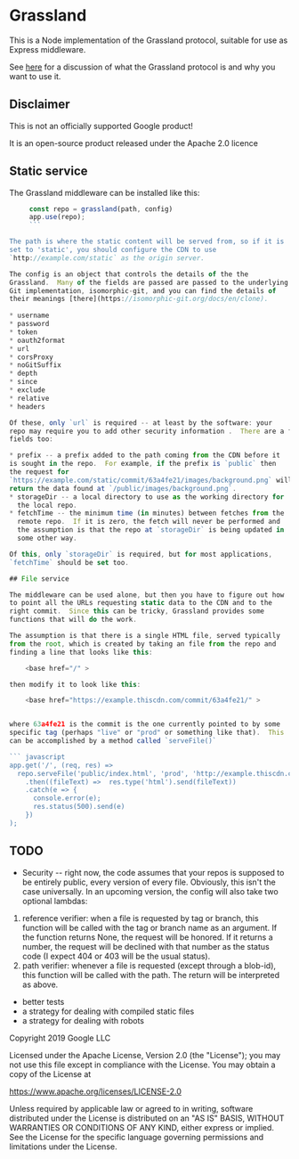 # Grassland

This is a Node implementation of the Grassland protocol, suitable for
use as Express middleware.

See [here](./grassland.md) for a discussion of what the Grassland
protocol is and why you want to use it.

## Disclaimer

This is not an officially supported Google product!

It is an open-source product released under the Apache 2.0 licence

## Static service

The Grassland middleware can be installed like this:

``` javascript
     const repo = grassland(path, config)
     app.use(repo);
     ```

The path is where the static content will be served from, so if it is
set to 'static', you should configure the CDN to use
`http://example.com/static` as the origin server.

The config is an object that controls the details of the the
Grassland.  Many of the fields are passed are passed to the underlying
Git implementation, isomorphic-git, and you can find the details of
their meanings [there](https://isomorphic-git.org/docs/en/clone).
    
* username
* password
* token
* oauth2format
* url
* corsProxy
* noGitSuffix
* depth
* since
* exclude
* relative
* headers

Of these, only `url` is required -- at least by the software: your
repo may require you to add other security information .  There are a few Grassland-specific
fields too:

* prefix -- a prefix added to the path coming from the CDN before it
is sought in the repo.  For example, if the prefix is `public` then
the request for
`https://example.com/static/commit/63a4fe21/images/background.png` will
return the data found at `/public/images/background.png`. 
* storageDir -- a local directory to use as the working directory for
  the local repo.
* fetchTime -- the minimum time (in minutes) between fetches from the
  remote repo.  If it is zero, the fetch will never be performed and
  the assumption is that the repo at `storageDir` is being updated in
  some other way.

Of this, only `storageDir` is required, but for most applications,
`fetchTime` should be set too.

## File service

The middleware can be used alone, but then you have to figure out how
to point all the URLs requesting static data to the CDN and to the
right commit.  Since this can be tricky, Grassland provides some
functions that will do the work.

The assumption is that there is a single HTML file, served typically
from the root, which is created by taking an file from the repo and
finding a line that looks like this:

    <base href="/" >

then modify it to look like this:

    <base href="https://example.thiscdn.com/commit/63a4fe21/" >


where 63a4fe21 is the commit is the one currently pointed to by some
specific tag (perhaps "live" or "prod" or something like that).  This
can be accomplished by a method called `serveFile()`

``` javascript
app.get('/', (req, res) =>
  repo.serveFile('public/index.html', 'prod', 'http://example.thiscdn.com/'),
    .then((fileText) =>  res.type('html').send(fileText))
    .catch(e => {
      console.error(e);
      res.status(500).send(e)
    })
);
```



## TODO


* Security -- right now, the code assumes that your repos is supposed
  to be entirely public, every version of every file.  Obviously, this
  isn't the case universally.  In an upcoming version, the config will also
  take two optional lambdas:
1. reference verifier: when a file is requested by tag or branch, this
   function will be called with the tag or branch name as an
   argument.  If the function returns None, the request will be
   honored.  If it returns a number, the request will be declined with
   that number as the status code (I expect 404 or 403 will be the
   usual status).
2. path verifier: whenever a file is requested (except through a
   blob-id), this function will be called with the path.  The return
   will be interpreted as above.
* better tests
* a strategy for dealing with compiled static files
* a strategy for dealing with robots


Copyright 2019 Google LLC

Licensed under the Apache License, Version 2.0 (the "License");
you may not use this file except in compliance with the License.
You may obtain a copy of the License at

   https://www.apache.org/licenses/LICENSE-2.0

Unless required by applicable law or agreed to in writing, software
distributed under the License is distributed on an "AS IS" BASIS,
WITHOUT WARRANTIES OR CONDITIONS OF ANY KIND, either express or implied.
See the License for the specific language governing permissions and
limitations under the License.
